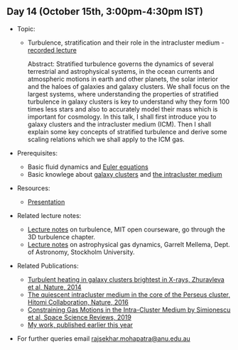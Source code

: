 ## Day 14 (October 15th, 3:00pm-4:30pm IST)
* Topic:
  * Turbulence, stratification and their role in the intracluster medium - [recorded lecture](https://www.youtube.com/watch?v=kFqhITC9Bgo&t=351s)
    
    Abstract: Stratified turbulence governs the dynamics of several terrestrial and astrophysical systems, in the ocean currents and atmospheric motions in earth and other planets, the solar interior and the haloes of galaxies and galaxy clusters. We shall focus on the largest systems, where understanding the properties of stratified turbulence in galaxy clusters is key to understand why they form 100 times less stars and also to accurately model their mass which is important for cosmology. 
In this talk, I shall first introduce you to galaxy clusters and the intracluster medium (ICM). Then I shall explain some key concepts of stratified turbulence and derive some scaling relations which we shall apply to the ICM gas. 

* Prerequisites:
  * Basic fluid dynamics and [Euler equations](https://en.wikipedia.org/wiki/Euler_equations_(fluid_dynamics))
  * Basic knowlege about [galaxy clusters](https://en.wikipedia.org/wiki/Galaxy_cluster) and [the intracluster medium](https://en.wikipedia.org/wiki/Intracluster_medium)

* Resources:
  * [Presentation](https://github.com/ssp5361/Mini-Astro-workshop/blob/master/Day-14/rajsekhar_mini_astro_workshop.pdf)

* Related lecture notes:
  * [Lecture notes](https://ocw.mit.edu/courses/earth-atmospheric-and-planetary-sciences/12-820-turbulence-in-the-ocean-and-atmosphere-spring-2007/lecture-notes/) on turbulence, MIT open courseware, go through the 3D turbulence chapter.
  * [Lecture notes](https://ttt.astro.su.se/~gmell/Teaching/AstroGasDyn.pdf) on astrophysical gas dynamics, Garrelt Mellema, Dept. of Astronomy, Stockholm University.

* Related Publications:
  * [Turbulent heating in galaxy clusters brightest in X-rays, Zhuravleva et al, Nature, 2014](https://ui.adsabs.harvard.edu/abs/2014Natur.515...85Z/abstract)
  * [The quiescent intracluster medium in the core of the Perseus cluster, Hitomi Collaboration, Nature, 2016](https://ui.adsabs.harvard.edu/abs/2016Natur.535..117H/abstract)
  * [Constraining Gas Motions in the Intra-Cluster Medium by Simionescu et al, Space Science Reviews, 2019](https://ui.adsabs.harvard.edu/abs/2019SSRv..215...24S/abstract)
  * [My work, published earlier this year](https://ui.adsabs.harvard.edu/abs/2020MNRAS.493.5838M/abstract)
  
* For further queries email rajsekhar.mohapatra@anu.edu.au
